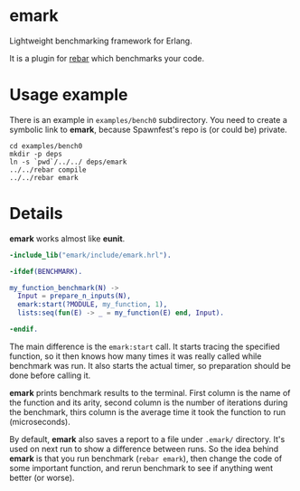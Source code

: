 emark
=====

Lightweight benchmarking framework for Erlang.

It is a plugin for [rebar](https://github.com/basho/rebar) which
benchmarks your code.

Usage example
=============

There is an example in `examples/bench0` subdirectory. You need to
create a symbolic link to **emark**, because Spawnfest's repo is (or
could be) private.

    cd examples/bench0
    mkdir -p deps
    ln -s `pwd`/../../ deps/emark
    ../../rebar compile
    ../../rebar emark

Details
=======

**emark** works almost like **eunit**.

```erlang
-include_lib("emark/include/emark.hrl").

-ifdef(BENCHMARK).

my_function_benchmark(N) ->
  Input = prepare_n_inputs(N),
  emark:start(?MODULE, my_function, 1),
  lists:seq(fun(E) -> _ = my_function(E) end, Input).

-endif.
```

The main difference is the `emark:start` call. It starts tracing the
specified function, so it then knows how many times it was really
called while benchmark was run. It also starts the actual timer, so
preparation should be done before calling it.

**emark** prints benchmark results to the terminal. First column is
the name of the function and its arity, second column is the number of
iterations during the benchmark, thirs column is the average time it
took the function to run (microseconds).

By default, **emark** also saves a report to a file under `.emark/`
directory. It's used on next run to show a difference between runs.
So the idea behind **emark** is that you run benchmark (`rebar
emark`), then change the code of some important function, and rerun
benchmark to see if anything went better (or worse).

